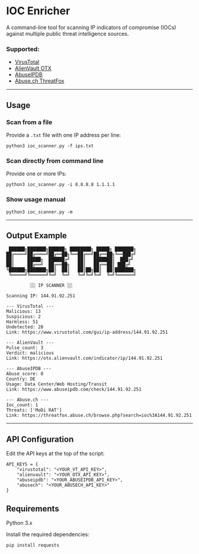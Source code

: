 # IOC Enricher

A command-line tool for scanning IP indicators of compromise (IOCs) against multiple public threat intelligence sources.

### Supported:
- [VirusTotal](https://www.virustotal.com/)
- [AlienVault OTX](https://otx.alienvault.com/)
- [AbuseIPDB](https://abuseipdb.com/)
- [Abuse.ch ThreatFox](https://threatfox.abuse.ch/)

---

## Usage

### Scan from a file  
Provide a `.txt` file with one IP address per line:

```
python3 ioc_scanner.py -f ips.txt
```

### Scan directly from command line  
Provide one or more IPs:

```
python3 ioc_scanner.py -i 8.8.8.8 1.1.1.1
```

### Show usage manual

```
python3 ioc_scanner.py -m
```

---

## Output Example

```
 ██████╗███████╗██████╗ ████████╗ █████╗ ███████╗
██╔════╝██╔════╝██╔══██╗╚══██╔══╝██╔══██╗╚══███╔╝
██║     █████╗  ██████╔╝   ██║   ███████║  ███╔╝ 
██║     ██╔══╝  ██╔══██╗   ██║   ██╔══██║ ███╔╝  
╚██████╗███████╗██║  ██║   ██║██╗██║  ██║███████╗
 ╚═════╝╚══════╝╚═╝  ╚═╝   ╚═╝╚═╝╚═╝  ╚═╝╚══════╝

         ░░ IP SCANNER ░░

Scanning IP: 144.91.92.251

--- VirusTotal ---
Malicious: 13
Suspicious: 2
Harmless: 51
Undetected: 28
Link: https://www.virustotal.com/gui/ip-address/144.91.92.251

--- AlienVault ---
Pulse_count: 3
Verdict: malicious
Link: https://otx.alienvault.com/indicator/ip/144.91.92.251

--- AbuseIPDB ---
Abuse_score: 0
Country: DE
Usage: Data Center/Web Hosting/Transit
Link: https://www.abuseipdb.com/check/144.91.92.251

--- Abuse.ch ---
Ioc_count: 1
Threats: ['MoDi RAT']
Link: https://threatfox.abuse.ch/browse.php?search=ioc%3A144.91.92.251
```

---

## API Configuration

Edit the API keys at the top of the script:

```
API_KEYS = {
    "virustotal": "<YOUR_VT_API_KEY>",
    "alienvault": "<YOUR_OTX_API_KEY>",
    "abuseipdb": "<YOUR_ABUSEIPDB_API_KEY>",
    "abusech": "<YOUR_ABUSECH_API_KEY>"
}
```
## Requirements

Python 3.x

Install the required dependencies:

```
pip install requests
```


